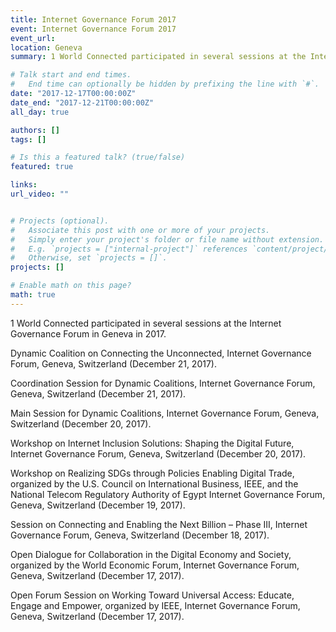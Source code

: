 ```yaml
---
title: Internet Governance Forum 2017
event: Internet Governance Forum 2017
event_url: 
location: Geneva
summary: 1 World Connected participated in several sessions at the Internet Governance Forum in Geneva in 2017. 

# Talk start and end times.
#   End time can optionally be hidden by prefixing the line with `#`.
date: "2017-12-17T00:00:00Z"
date_end: "2017-12-21T00:00:00Z"
all_day: true

authors: []
tags: []

# Is this a featured talk? (true/false)
featured: true

links:
url_video: ""


# Projects (optional).
#   Associate this post with one or more of your projects.
#   Simply enter your project's folder or file name without extension.
#   E.g. `projects = ["internal-project"]` references `content/project/deep-learning/index.md`.
#   Otherwise, set `projects = []`.
projects: []

# Enable math on this page?
math: true
---
```


1 World Connected participated in several sessions at the Internet Governance Forum in Geneva in 2017. 

Dynamic Coalition on Connecting the Unconnected, Internet Governance Forum, Geneva, Switzerland (December 21, 2017). 

Coordination Session for Dynamic Coalitions, Internet Governance Forum, Geneva, Switzerland (December 21, 2017). 

Main Session for Dynamic Coalitions, Internet Governance Forum, Geneva, Switzerland (December 20, 2017). 

Workshop on Internet Inclusion Solutions: Shaping the Digital Future, Internet Governance Forum, Geneva, Switzerland (December 20, 2017). 

Workshop on Realizing SDGs through Policies Enabling Digital Trade, organized by the U.S. Council on International Business, IEEE, and the National Telecom Regulatory Authority of Egypt Internet Governance Forum, Geneva, Switzerland (December 19, 2017). 

Session on Connecting and Enabling the Next Billion – Phase III, Internet Governance Forum, Geneva, Switzerland (December 18, 2017). 

Open Dialogue for Collaboration in the Digital Economy and Society, organized by the World Economic Forum, Internet Governance Forum, Geneva, Switzerland (December 17, 2017). 

Open Forum Session on Working Toward Universal Access: Educate, Engage and Empower, organized by IEEE, Internet Governance Forum, Geneva, Switzerland (December 17, 2017).
